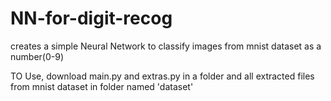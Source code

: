 # NN-for-digit-recog
creates a simple Neural Network to classify images from mnist dataset as a number(0-9)

TO Use, download main.py and extras.py in a folder and all extracted files from mnist dataset in folder named 'dataset'
